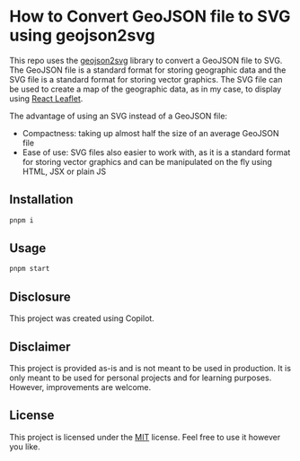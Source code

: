 # How to Convert GeoJSON file to SVG using geojson2svg

This repo uses the [geojson2svg](https://github.com/gagan-bansal/geojson2svg/) library to convert a GeoJSON file to SVG. The GeoJSON file is a standard format for storing geographic data and the SVG file is a standard format for storing vector graphics. The SVG file can be used to create a map of the geographic data, as in my case, to display using [React Leaflet](https://react-leaflet.js.org/).

The advantage of using an SVG instead of a GeoJSON file:

- Compactness: taking up almost half the size of an average GeoJSON file
- Ease of use: SVG files also easier to work with, as it is a standard format for storing vector graphics and can be manipulated on the fly using HTML, JSX or plain JS

## Installation

```bash
pnpm i
```

## Usage

```bash
pnpm start
```

## Disclosure

This project was created using Copilot.

## Disclaimer

This project is provided as-is and is not meant to be used in production. It is only meant to be used for personal projects and for learning purposes. However, improvements are welcome.

## License

This project is licensed under the [MIT](https://choosealicense.com/licenses/mit/) license. Feel free to use it however you like.
